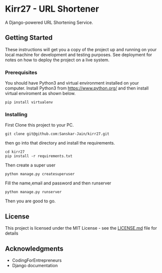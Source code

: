 # Kirr27 - URL Shortener

A Django-powered URL Shortening Service.

## Getting Started

These instructions will get you a copy of the project up and running on your local machine for development and testing purposes. See deployment for notes on how to deploy the project on a live system.

### Prerequisites

You should have Python3 and virtual environment installed on your computer.
Install Python3 from https://www.python.org/
 and then install virtual enviroment as shown below.

```
pip install virtualenv
```

### Installing

First Clone this project to your PC.

```
git clone git@github.com:Sanskar-Jain/kirr27.git
```
then go into that directory and install the requirements.
```
cd kirr27
pip install -r requirements.txt
```
Then create a super user
```
python manage.py createsuperuser
```
Fill the name,email and password and then runserver
```
python manage.py runserver
```

Then you are good to go.

## License

This project is licensed under the MIT License - see the [LICENSE.md](LICENSE.md) file for details

## Acknowledgments

* CodingForEntrepreneurs
* Django documentation
